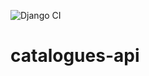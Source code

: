 ![Django CI](https://github.com/joserafael97/catalogues-api/workflows/Django%20CI/badge.svg?branch=master)
# catalogues-api
